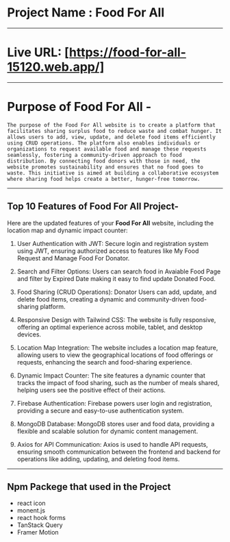 

# Project Name : Food For All

---

# Live URL: [https://food-for-all-15120.web.app/]

---

# Purpose of Food For All -
```
The purpose of the Food For All website is to create a platform that facilitates sharing surplus food to reduce waste and combat hunger. It allows users to add, view, update, and delete food items efficiently using CRUD operations. The platform also enables individuals or organizations to request available food and manage these requests seamlessly, fostering a community-driven approach to food distribution. By connecting food donors with those in need, the website promotes sustainability and ensures that no food goes to waste. This initiative is aimed at building a collaborative ecosystem where sharing food helps create a better, hunger-free tomorrow.
```

---

## Top 10 Features of Food For All Project-

Here are the updated features of your **Food For All** website, including the location map and dynamic impact counter:

1. User Authentication with JWT: Secure login and registration system using JWT, ensuring authorized access to features like My Food Request and Manage Food For Donator.

2. Search and Filter Options: Users can search food in Avaiable Food Page and filter by Expired Date  making it easy to find update Donated Food.

3. Food Sharing (CRUD Operations): Donator Users can add, update, and delete food items, creating a dynamic and community-driven food-sharing platform.

4. Responsive Design with Tailwind CSS: The website is fully responsive, offering an optimal experience across mobile, tablet, and desktop devices.

5. Location Map Integration: The website includes a location map feature, allowing users to view the geographical locations of food offerings or requests, enhancing the search and food-sharing experience.

6. Dynamic Impact Counter: The site features a dynamic counter that tracks the impact of food sharing, such as the number of meals shared, helping users see the positive effect of their actions.

7. Firebase Authentication: Firebase powers user login and registration, providing a secure and easy-to-use authentication system.

8. MongoDB Database: MongoDB stores user and food data, providing a flexible and scalable solution for dynamic content management.

9. Axios for API Communication: Axios is used to handle API requests, ensuring smooth communication between the frontend and backend for operations like adding, updating, and deleting food items.

---

## Npm Packege that used in the Project
- react icon
- monent.js
- react hook forms
- TanStack Query
- Framer Motion


